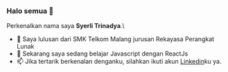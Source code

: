### Halo semua 👋

Perkenalkan nama saya **Syerli Trinadya**.\

- 🏫 Saya lulusan dari SMK Telkom Malang jurusan Rekayasa Perangkat Lunak
- 🌱 Sekarang saya sedang belajar Javascript dengan ReactJs 
- 📫 Jika tertarik berkenalan denganku, silahkan ikuti akun [Linkedin](https://www.linkedin.com/in/syerlitrinadya/)ku ya.

